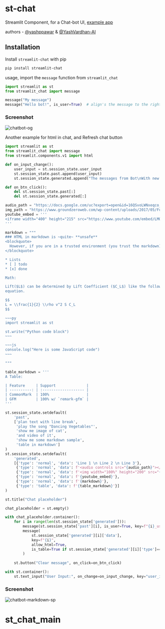 # st-chat

Streamlit Component, for a Chat-bot UI, [example app](https://share.streamlit.io/ai-yash/st-chat/main/examples/chatbot.py)

authors - [@yashppawar](https://github.com/yashppawar) & [@YashVardhan-AI](https://github.com/yashvardhan-ai)

## Installation

Install `streamlit-chat` with pip
```bash
pip install streamlit-chat 
```

usage, import the `message` function from `streamlit_chat`
```py
import streamlit as st
from streamlit_chat import message

message("My message") 
message("Hello bot!", is_user=True)  # align's the message to the right
```
   
### Screenshot

![chatbot-og](https://user-images.githubusercontent.com/90775147/210397700-5ab9e00d-a61b-4bc9-a34a-b5bd4454b084.png)

Another example for html in chat, and Refresh chat button
```py
import streamlit as st
from streamlit_chat import message
from streamlit.components.v1 import html

def on_input_change():
    user_input = st.session_state.user_input
    st.session_state.past.append(user_input)
    st.session_state.generated.append("The messages from Bot\nWith new line")

def on_btn_click():
    del st.session_state.past[:]
    del st.session_state.generated[:]

audio_path = "https://docs.google.com/uc?export=open&id=16QSvoLWNxeqco_Wb2JvzaReSAw5ow6Cl"
img_path = "https://www.groundzeroweb.com/wp-content/uploads/2017/05/Funny-Cat-Memes-11.jpg"
youtube_embed = '''
<iframe width="400" height="215" src="https://www.youtube.com/embed/LMQ5Gauy17k" title="YouTube video player" frameborder="0" allow="accelerometer; encrypted-media;"></iframe>
'''

markdown = """
### HTML in markdown is ~quite~ **unsafe**
<blockquote>
  However, if you are in a trusted environment (you trust the markdown). You can use allow_html props to enable support for html.
</blockquote>

* Lists
* [ ] todo
* [x] done

Math:

Lift($L$) can be determined by Lift Coefficient ($C_L$) like the following
equation.

$$
L = \\frac{1}{2} \\rho v^2 S C_L
$$

~~~py
import streamlit as st

st.write("Python code block")
~~~

~~~js
console.log("Here is some JavaScript code")
~~~

"""

table_markdown = '''
A Table:

| Feature     | Support              |
| ----------: | :------------------- |
| CommonMark  | 100%                 |
| GFM         | 100% w/ `remark-gfm` |
'''

st.session_state.setdefault(
    'past', 
    ['plan text with line break',
     'play the song "Dancing Vegetables"', 
     'show me image of cat', 
     'and video of it',
     'show me some markdown sample',
     'table in markdown']
)
st.session_state.setdefault(
    'generated', 
    [{'type': 'normal', 'data': 'Line 1 \n Line 2 \n Line 3'},
     {'type': 'normal', 'data': f'<audio controls src="{audio_path}"></audio>'}, 
     {'type': 'normal', 'data': f'<img width="100%" height="200" src="{img_path}"/>'}, 
     {'type': 'normal', 'data': f'{youtube_embed}'},
     {'type': 'normal', 'data': f'{markdown}'},
     {'type': 'table', 'data': f'{table_markdown}'}]
)

st.title("Chat placeholder")

chat_placeholder = st.empty()

with chat_placeholder.container():    
    for i in range(len(st.session_state['generated'])):                
        message(st.session_state['past'][i], is_user=True, key=f"{i}_user")
        message(
            st.session_state['generated'][i]['data'], 
            key=f"{i}", 
            allow_html=True,
            is_table=True if st.session_state['generated'][i]['type']=='table' else False
        )
    
    st.button("Clear message", on_click=on_btn_click)

with st.container():
    st.text_input("User Input:", on_change=on_input_change, key="user_input")

```

### Screenshot

![chatbot-markdown-sp](https://user-images.githubusercontent.com/27276267/224665635-1d9c1b8e-92ba-4f67-9e27-ad5d4eacaa43.png)

# st_chat_main
